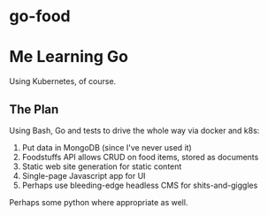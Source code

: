 # go-food
Me Learning Go
==============

Using Kubernetes, of course.

The Plan
--------

Using Bash, Go and tests to drive the whole way via docker and k8s:

1. Put data in MongoDB (since I've never used it)
2. Foodstuffs API allows CRUD on food items, stored as documents
3. Static web site generation for static content
4. Single-page Javascript app for UI
5. Perhaps use bleeding-edge headless CMS for shits-and-giggles

Perhaps some python where appropriate as well.
